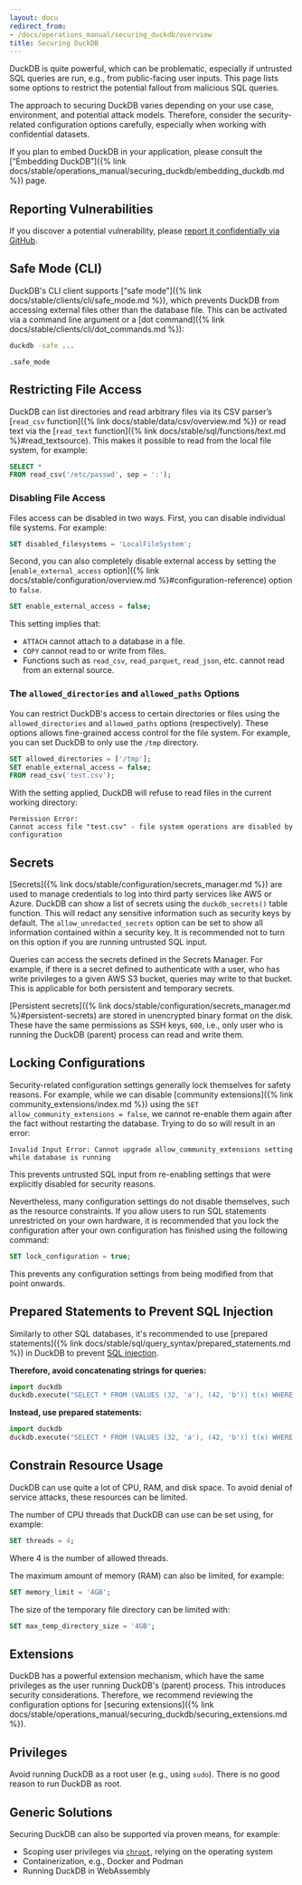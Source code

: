 ```yaml
---
layout: docu
redirect_from:
- /docs/operations_manual/securing_duckdb/overview
title: Securing DuckDB
---
```


DuckDB is quite powerful, which can be problematic, especially if untrusted SQL queries are run, e.g., from public-facing user inputs.
This page lists some options to restrict the potential fallout from malicious SQL queries.

The approach to securing DuckDB varies depending on your use case, environment, and potential attack models.
Therefore, consider the security-related configuration options carefully, especially when working with confidential datasets.

If you plan to embed DuckDB in your application, please consult the [“Embedding DuckDB”]({% link docs/stable/operations_manual/securing_duckdb/embedding_duckdb.md %}) page.

## Reporting Vulnerabilities

If you discover a potential vulnerability, please [report it confidentially via GitHub](https://github.com/duckdb/duckdb/security/advisories/new).

## Safe Mode (CLI)

DuckDB's CLI client supports [“safe mode”]({% link docs/stable/clients/cli/safe_mode.md %}), which prevents DuckDB from accessing external files other than the database file.
This can be activated via a command line argument or a [dot command]({% link docs/stable/clients/cli/dot_commands.md %}):

```bash
duckdb -safe ...
```

```plsql
.safe_mode
```

## Restricting File Access

DuckDB can list directories and read arbitrary files via its CSV parser’s [`read_csv` function]({% link docs/stable/data/csv/overview.md %}) or read text via the [`read_text` function]({% link docs/stable/sql/functions/text.md %}#read_textsource).
This makes it possible to read from the local file system, for example:

```sql
SELECT *
FROM read_csv('/etc/passwd', sep = ':');
```

### Disabling File Access

Files access can be disabled in two ways. First, you can disable individual file systems. For example:

```sql
SET disabled_filesystems = 'LocalFileSystem';
```

Second, you can also completely disable external access by setting the [`enable_external_access` option]({% link docs/stable/configuration/overview.md %}#configuration-reference) option to `false`.

```sql
SET enable_external_access = false;
```

This setting implies that:

* `ATTACH` cannot attach to a database in a file.
* `COPY` cannot read to or write from files.
* Functions such as `read_csv`, `read_parquet`, `read_json`, etc. cannot read from an external source.

### The `allowed_directories` and `allowed_paths` Options

You can restrict DuckDB's access to certain directories or files using the `allowed_directories` and `allowed_paths` options (respectively).
These options allows fine-grained access control for the file system.
For example, you can set DuckDB to only use the `/tmp` directory.

```sql
SET allowed_directories = ['/tmp'];  
SET enable_external_access = false;  
FROM read_csv('test.csv');  
```

With the setting applied, DuckDB will refuse to read files in the current working directory:

```console
Permission Error:
Cannot access file "test.csv" - file system operations are disabled by configuration  
```

## Secrets

[Secrets]({% link docs/stable/configuration/secrets_manager.md %}) are used to manage credentials to log into third party services like AWS or Azure. DuckDB can show a list of secrets using the `duckdb_secrets()` table function. This will redact any sensitive information such as security keys by default. The `allow_unredacted_secrets` option can be set to show all information contained within a security key. It is recommended not to turn on this option if you are running untrusted SQL input.

Queries can access the secrets defined in the Secrets Manager. For example, if there is a secret defined to authenticate with a user, who has write privileges to a given AWS S3 bucket, queries may write to that bucket. This is applicable for both persistent and temporary secrets.

[Persistent secrets]({% link docs/stable/configuration/secrets_manager.md %}#persistent-secrets) are stored in unencrypted binary format on the disk. These have the same permissions as SSH keys, `600`, i.e., only user who is running the DuckDB (parent) process can read and write them.

## Locking Configurations

Security-related configuration settings generally lock themselves for safety reasons. For example, while we can disable [community extensions]({% link community_extensions/index.md %}) using the `SET allow_community_extensions = false`, we cannot re-enable them again after the fact without restarting the database. Trying to do so will result in an error:

```console
Invalid Input Error: Cannot upgrade allow_community_extensions setting while database is running
```

This prevents untrusted SQL input from re-enabling settings that were explicitly disabled for security reasons.

Nevertheless, many configuration settings do not disable themselves, such as the resource constraints. If you allow users to run SQL statements unrestricted on your own hardware, it is recommended that you lock the configuration after your own configuration has finished using the following command:

```sql
SET lock_configuration = true;
```

This prevents any configuration settings from being modified from that point onwards.

## Prepared Statements to Prevent SQL Injection

Similarly to other SQL databases, it's recommended to use [prepared statements]({% link docs/stable/sql/query_syntax/prepared_statements.md %}) in DuckDB to prevent [SQL injection](https://en.wikipedia.org/wiki/SQL_injection).

**Therefore, avoid concatenating strings for queries:**

```python
import duckdb
duckdb.execute("SELECT * FROM (VALUES (32, 'a'), (42, 'b')) t(x) WHERE x = " + str(42)).fetchall()
```

**Instead, use prepared statements:**

```python
import duckdb
duckdb.execute("SELECT * FROM (VALUES (32, 'a'), (42, 'b')) t(x) WHERE x = ?", [42]).fetchall()
```

## Constrain Resource Usage

DuckDB can use quite a lot of CPU, RAM, and disk space. To avoid denial of service attacks, these resources can be limited.

The number of CPU threads that DuckDB can use can be set using, for example:

```sql
SET threads = 4;
```

Where 4 is the number of allowed threads.

The maximum amount of memory (RAM) can also be limited, for example:

```sql
SET memory_limit = '4GB';
```

The size of the temporary file directory can be limited with:

```sql
SET max_temp_directory_size = '4GB';
```

## Extensions

DuckDB has a powerful extension mechanism, which have the same privileges as the user running DuckDB's (parent) process.
This introduces security considerations. Therefore, we recommend reviewing the configuration options for [securing extensions]({% link docs/stable/operations_manual/securing_duckdb/securing_extensions.md %}).

## Privileges

Avoid running DuckDB as a root user (e.g., using `sudo`).
There is no good reason to run DuckDB as root.

## Generic Solutions

Securing DuckDB can also be supported via proven means, for example:

* Scoping user privileges via [`chroot`](https://en.wikipedia.org/wiki/Chroot), relying on the operating system
* Containerization, e.g., Docker and Podman
* Running DuckDB in WebAssembly
